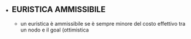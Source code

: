 - ## EURISTICA AMMISSIBILE
	- un euristica è ammissibile se è sempre minore del costo effettivo tra un nodo e il goal (ottimistica